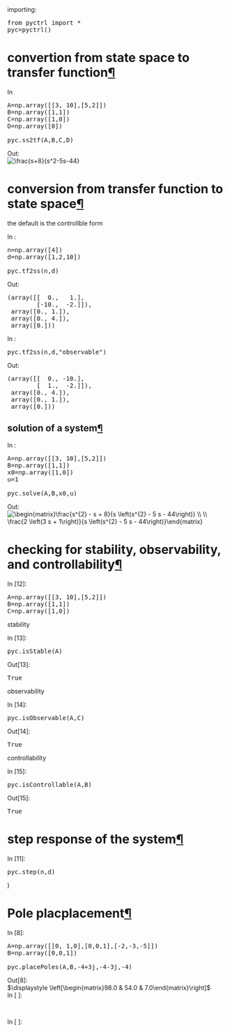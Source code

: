 <div class="jp-Cell jp-CodeCell jp-Notebook-cell jp-mod-noOutputs  ">

<div class="jp-Cell-inputWrapper">

<div class="jp-InputArea jp-Cell-inputArea">

<div class="jp-InputPrompt jp-InputArea-prompt">importing:</div>

<div class="jp-CodeMirrorEditor jp-Editor jp-InputArea-editor" data-type="inline">

<div class="CodeMirror cm-s-jupyter">

<div class=" highlight hl-ipython3">

<pre><span></span><span class="kn">from</span> <span class="nn">pyctrl</span> <span class="kn">import</span> <span class="o">*</span>
<span class="n">pyc</span><span class="o">=</span><span class="n">pyctrl</span><span class="p">()</span>
</pre>

</div>

</div>

</div>

</div>

</div>

</div>

<div class="jp-Cell-inputWrapper">

<div class="jp-RenderedHTMLCommon jp-RenderedMarkdown jp-MarkdownOutput " data-mime-type="text/markdown">

# convertion from state space to transfer function[¶](#convertion-from-state-space-to-transfer-function)

</div>

</div>

<div class="jp-Cell jp-CodeCell jp-Notebook-cell   ">

<div class="jp-Cell-inputWrapper">

<div class="jp-InputArea jp-Cell-inputArea">

<div class="jp-InputPrompt jp-InputArea-prompt">In </div>

<div class="jp-CodeMirrorEditor jp-Editor jp-InputArea-editor" data-type="inline">

<div class="CodeMirror cm-s-jupyter">

<div class=" highlight hl-ipython3">

<pre><span></span><span class="n">A</span><span class="o">=</span><span class="n">np</span><span class="o">.</span><span class="n">array</span><span class="p">([[</span><span class="mi">3</span><span class="p">,</span> <span class="mi">10</span><span class="p">],[</span><span class="mi">5</span><span class="p">,</span><span class="mi">2</span><span class="p">]])</span>
<span class="n">B</span><span class="o">=</span><span class="n">np</span><span class="o">.</span><span class="n">array</span><span class="p">([</span><span class="mi">1</span><span class="p">,</span><span class="mi">1</span><span class="p">])</span>
<span class="n">C</span><span class="o">=</span><span class="n">np</span><span class="o">.</span><span class="n">array</span><span class="p">([</span><span class="mi">1</span><span class="p">,</span><span class="mi">0</span><span class="p">])</span>
<span class="n">D</span><span class="o">=</span><span class="n">np</span><span class="o">.</span><span class="n">array</span><span class="p">([</span><span class="mi">0</span><span class="p">])</span>

<span class="n">pyc</span><span class="o">.</span><span class="n">ss2tf</span><span class="p">(</span><span class="n">A</span><span class="p">,</span><span class="n">B</span><span class="p">,</span><span class="n">C</span><span class="p">,</span><span class="n">D</span><span class="p">)</span>
</pre>

</div>

</div>

</div>

</div>

</div>

<div class="jp-Cell-outputWrapper">

<div class="jp-OutputArea jp-Cell-outputArea">

<div class="jp-OutputArea-child">

<div class="jp-OutputPrompt jp-OutputArea-prompt">Out:</div>

<img src="https://latex.codecogs.com/svg.image?\frac{s&plus;8}{s^2-5s-44}" title="\frac{s+8}{s^2-5s-44}" />
</div>

</div>

</div>

</div>

<div class="jp-Cell-inputWrapper">

<div class="jp-RenderedHTMLCommon jp-RenderedMarkdown jp-MarkdownOutput " data-mime-type="text/markdown">

# conversion from transfer function to state space[¶](#conversion-from-transfer-function-to-state-space)

</div>

</div>

<div class="jp-Cell-inputWrapper">

<div class="jp-RenderedHTMLCommon jp-RenderedMarkdown jp-MarkdownOutput " data-mime-type="text/markdown">

the default is the controllble form

</div>

</div>

<div class="jp-Cell jp-CodeCell jp-Notebook-cell   ">

<div class="jp-Cell-inputWrapper">

<div class="jp-InputArea jp-Cell-inputArea">

<div class="jp-InputPrompt jp-InputArea-prompt">In :</div>

<div class="jp-CodeMirrorEditor jp-Editor jp-InputArea-editor" data-type="inline">

<div class="CodeMirror cm-s-jupyter">

<div class=" highlight hl-ipython3">

<pre><span></span><span class="n">n</span><span class="o">=</span><span class="n">np</span><span class="o">.</span><span class="n">array</span><span class="p">([</span><span class="mi">4</span><span class="p">])</span>
<span class="n">d</span><span class="o">=</span><span class="n">np</span><span class="o">.</span><span class="n">array</span><span class="p">([</span><span class="mi">1</span><span class="p">,</span><span class="mi">2</span><span class="p">,</span><span class="mi">10</span><span class="p">])</span>

<span class="n">pyc</span><span class="o">.</span><span class="n">tf2ss</span><span class="p">(</span><span class="n">n</span><span class="p">,</span><span class="n">d</span><span class="p">)</span>
</pre>

</div>

</div>

</div>

</div>

</div>

<div class="jp-Cell-outputWrapper">

<div class="jp-OutputArea jp-Cell-outputArea">

<div class="jp-OutputArea-child">

<div class="jp-OutputPrompt jp-OutputArea-prompt">Out:</div>

<div class="jp-RenderedText jp-OutputArea-output jp-OutputArea-executeResult" data-mime-type="text/plain">

<pre>(array([[  0.,   1.],
        [-10.,  -2.]]),
 array([0., 1.]),
 array([0., 4.]),
 array([0.]))</pre>

</div>

</div>

</div>

</div>

</div>

<div class="jp-Cell jp-CodeCell jp-Notebook-cell   ">

<div class="jp-Cell-inputWrapper">

<div class="jp-InputArea jp-Cell-inputArea">

<div class="jp-InputPrompt jp-InputArea-prompt">In :</div>

<div class="jp-CodeMirrorEditor jp-Editor jp-InputArea-editor" data-type="inline">

<div class="CodeMirror cm-s-jupyter">

<div class=" highlight hl-ipython3">

<pre><span></span><span class="n">pyc</span><span class="o">.</span><span class="n">tf2ss</span><span class="p">(</span><span class="n">n</span><span class="p">,</span><span class="n">d</span><span class="p">,</span><span class="s2">"observable"</span><span class="p">)</span>
</pre>

</div>

</div>

</div>

</div>

</div>

<div class="jp-Cell-outputWrapper">

<div class="jp-OutputArea jp-Cell-outputArea">

<div class="jp-OutputArea-child">

<div class="jp-OutputPrompt jp-OutputArea-prompt">Out:</div>

<div class="jp-RenderedText jp-OutputArea-output jp-OutputArea-executeResult" data-mime-type="text/plain">

<pre>(array([[  0., -10.],
        [  1.,  -2.]]),
 array([0., 4.]),
 array([0., 1.]),
 array([0.]))</pre>

</div>

</div>

</div>

</div>

</div>

<div class="jp-Cell-inputWrapper">

<div class="jp-RenderedHTMLCommon jp-RenderedMarkdown jp-MarkdownOutput " data-mime-type="text/markdown">

## solution of a system[¶](#solution-of-a-system)

</div>

</div>

<div class="jp-Cell jp-CodeCell jp-Notebook-cell   ">

<div class="jp-Cell-inputWrapper">

<div class="jp-InputArea jp-Cell-inputArea">

<div class="jp-InputPrompt jp-InputArea-prompt">In :</div>

<div class="jp-CodeMirrorEditor jp-Editor jp-InputArea-editor" data-type="inline">

<div class="CodeMirror cm-s-jupyter">

<div class=" highlight hl-ipython3">

<pre><span></span><span class="n">A</span><span class="o">=</span><span class="n">np</span><span class="o">.</span><span class="n">array</span><span class="p">([[</span><span class="mi">3</span><span class="p">,</span> <span class="mi">10</span><span class="p">],[</span><span class="mi">5</span><span class="p">,</span><span class="mi">2</span><span class="p">]])</span>
<span class="n">B</span><span class="o">=</span><span class="n">np</span><span class="o">.</span><span class="n">array</span><span class="p">([</span><span class="mi">1</span><span class="p">,</span><span class="mi">1</span><span class="p">])</span>
<span class="n">x0</span><span class="o">=</span><span class="n">np</span><span class="o">.</span><span class="n">array</span><span class="p">([</span><span class="mi">1</span><span class="p">,</span><span class="mi">0</span><span class="p">])</span>
<span class="n">u</span><span class="o">=</span><span class="mi">1</span>

<span class="n">pyc</span><span class="o">.</span><span class="n">solve</span><span class="p">(</span><span class="n">A</span><span class="p">,</span><span class="n">B</span><span class="p">,</span><span class="n">x0</span><span class="p">,</span><span class="n">u</span><span class="p">)</span>
</pre>

</div>

</div>

</div>

</div>

</div>

<div class="jp-Cell-outputWrapper">

<div class="jp-OutputArea jp-Cell-outputArea">

<div class="jp-OutputArea-child">

<div class="jp-OutputPrompt jp-OutputArea-prompt">Out:</div>

<img src="https://latex.codecogs.com/svg.image?\begin{matrix}\frac{s^{2}&space;-&space;s&space;&plus;&space;8}{s&space;\left(s^{2}&space;-&space;5&space;s&space;-&space;44\right)}&space;\\&space;\\&space;&space;\frac{2&space;\left(3&space;s&space;&plus;&space;1\right)}{s&space;\left(s^{2}&space;-&space;5&space;s&space;-&space;44\right)}\end{matrix}" title="\begin{matrix}\frac{s^{2} - s + 8}{s \left(s^{2} - 5 s - 44\right)} \\ \\ \frac{2 \left(3 s + 1\right)}{s \left(s^{2} - 5 s - 44\right)}\end{matrix}" />

</div>

</div>

</div>

</div>

<div class="jp-Cell-inputWrapper">

<div class="jp-RenderedHTMLCommon jp-RenderedMarkdown jp-MarkdownOutput " data-mime-type="text/markdown">

# checking for stability, observability, and controllability[¶](#checking-for-stability,-observability,-and-controllability)

</div>

</div>

<div class="jp-Cell jp-CodeCell jp-Notebook-cell jp-mod-noOutputs  ">

<div class="jp-Cell-inputWrapper">

<div class="jp-InputArea jp-Cell-inputArea">

<div class="jp-InputPrompt jp-InputArea-prompt">In [12]:</div>

<div class="jp-CodeMirrorEditor jp-Editor jp-InputArea-editor" data-type="inline">

<div class="CodeMirror cm-s-jupyter">

<div class=" highlight hl-ipython3">

<pre><span></span><span class="n">A</span><span class="o">=</span><span class="n">np</span><span class="o">.</span><span class="n">array</span><span class="p">([[</span><span class="mi">3</span><span class="p">,</span> <span class="mi">10</span><span class="p">],[</span><span class="mi">5</span><span class="p">,</span><span class="mi">2</span><span class="p">]])</span>
<span class="n">B</span><span class="o">=</span><span class="n">np</span><span class="o">.</span><span class="n">array</span><span class="p">([</span><span class="mi">1</span><span class="p">,</span><span class="mi">1</span><span class="p">])</span>
<span class="n">C</span><span class="o">=</span><span class="n">np</span><span class="o">.</span><span class="n">array</span><span class="p">([</span><span class="mi">1</span><span class="p">,</span><span class="mi">0</span><span class="p">])</span>
</pre>

</div>

</div>

</div>

</div>

</div>

</div>

<div class="jp-Cell-inputWrapper">

<div class="jp-RenderedHTMLCommon jp-RenderedMarkdown jp-MarkdownOutput " data-mime-type="text/markdown">

stability

</div>

</div>

<div class="jp-Cell jp-CodeCell jp-Notebook-cell   ">

<div class="jp-Cell-inputWrapper">

<div class="jp-InputArea jp-Cell-inputArea">

<div class="jp-InputPrompt jp-InputArea-prompt">In [13]:</div>

<div class="jp-CodeMirrorEditor jp-Editor jp-InputArea-editor" data-type="inline">

<div class="CodeMirror cm-s-jupyter">

<div class=" highlight hl-ipython3">

<pre><span></span><span class="n">pyc</span><span class="o">.</span><span class="n">isStable</span><span class="p">(</span><span class="n">A</span><span class="p">)</span>
</pre>

</div>

</div>

</div>

</div>

</div>

<div class="jp-Cell-outputWrapper">

<div class="jp-OutputArea jp-Cell-outputArea">

<div class="jp-OutputArea-child">

<div class="jp-OutputPrompt jp-OutputArea-prompt">Out[13]:</div>

<div class="jp-RenderedText jp-OutputArea-output jp-OutputArea-executeResult" data-mime-type="text/plain">

<pre>True</pre>

</div>

</div>

</div>

</div>

</div>

<div class="jp-Cell-inputWrapper">

<div class="jp-RenderedHTMLCommon jp-RenderedMarkdown jp-MarkdownOutput " data-mime-type="text/markdown">

observability

</div>

</div>

<div class="jp-Cell jp-CodeCell jp-Notebook-cell   ">

<div class="jp-Cell-inputWrapper">

<div class="jp-InputArea jp-Cell-inputArea">

<div class="jp-InputPrompt jp-InputArea-prompt">In [14]:</div>

<div class="jp-CodeMirrorEditor jp-Editor jp-InputArea-editor" data-type="inline">

<div class="CodeMirror cm-s-jupyter">

<div class=" highlight hl-ipython3">

<pre><span></span><span class="n">pyc</span><span class="o">.</span><span class="n">isObservable</span><span class="p">(</span><span class="n">A</span><span class="p">,</span><span class="n">C</span><span class="p">)</span>
</pre>

</div>

</div>

</div>

</div>

</div>

<div class="jp-Cell-outputWrapper">

<div class="jp-OutputArea jp-Cell-outputArea">

<div class="jp-OutputArea-child">

<div class="jp-OutputPrompt jp-OutputArea-prompt">Out[14]:</div>

<div class="jp-RenderedText jp-OutputArea-output jp-OutputArea-executeResult" data-mime-type="text/plain">

<pre>True</pre>

</div>

</div>

</div>

</div>

</div>

<div class="jp-Cell-inputWrapper">

<div class="jp-RenderedHTMLCommon jp-RenderedMarkdown jp-MarkdownOutput " data-mime-type="text/markdown">

controllability

</div>

</div>

<div class="jp-Cell jp-CodeCell jp-Notebook-cell   ">

<div class="jp-Cell-inputWrapper">

<div class="jp-InputArea jp-Cell-inputArea">

<div class="jp-InputPrompt jp-InputArea-prompt">In [15]:</div>

<div class="jp-CodeMirrorEditor jp-Editor jp-InputArea-editor" data-type="inline">

<div class="CodeMirror cm-s-jupyter">

<div class=" highlight hl-ipython3">

<pre><span></span><span class="n">pyc</span><span class="o">.</span><span class="n">isControllable</span><span class="p">(</span><span class="n">A</span><span class="p">,</span><span class="n">B</span><span class="p">)</span>
</pre>

</div>

</div>

</div>

</div>

</div>

<div class="jp-Cell-outputWrapper">

<div class="jp-OutputArea jp-Cell-outputArea">

<div class="jp-OutputArea-child">

<div class="jp-OutputPrompt jp-OutputArea-prompt">Out[15]:</div>

<div class="jp-RenderedText jp-OutputArea-output jp-OutputArea-executeResult" data-mime-type="text/plain">

<pre>True</pre>

</div>

</div>

</div>

</div>

</div>

<div class="jp-Cell-inputWrapper">

<div class="jp-RenderedHTMLCommon jp-RenderedMarkdown jp-MarkdownOutput " data-mime-type="text/markdown">

# step response of the system[¶](#step-response-of-the-system)

</div>

</div>

<div class="jp-Cell jp-CodeCell jp-Notebook-cell   ">

<div class="jp-Cell-inputWrapper">

<div class="jp-InputArea jp-Cell-inputArea">

<div class="jp-InputPrompt jp-InputArea-prompt">In [11]:</div>

<div class="jp-CodeMirrorEditor jp-Editor jp-InputArea-editor" data-type="inline">

<div class="CodeMirror cm-s-jupyter">

<div class=" highlight hl-ipython3">

<pre><span></span><span class="n">pyc</span><span class="o">.</span><span class="n">step</span><span class="p">(</span><span class="n">n</span><span class="p">,</span><span class="n">d</span><span class="p">)</span>
</pre>

</div>

</div>

</div>

</div>

</div>

<div class="jp-Cell-outputWrapper">

<div class="jp-OutputArea jp-Cell-outputArea">

<div class="jp-OutputArea-child">


)</div>

</div>

</div>

</div>

</div>

<div class="jp-Cell-inputWrapper">

<div class="jp-RenderedHTMLCommon jp-RenderedMarkdown jp-MarkdownOutput " data-mime-type="text/markdown">

# Pole placplacement[¶](#Pole-placplacement)

</div>

</div>

<div class="jp-Cell jp-CodeCell jp-Notebook-cell   ">

<div class="jp-Cell-inputWrapper">

<div class="jp-InputArea jp-Cell-inputArea">

<div class="jp-InputPrompt jp-InputArea-prompt">In [8]:</div>

<div class="jp-CodeMirrorEditor jp-Editor jp-InputArea-editor" data-type="inline">

<div class="CodeMirror cm-s-jupyter">

<div class=" highlight hl-ipython3">

<pre><span></span><span class="n">A</span><span class="o">=</span><span class="n">np</span><span class="o">.</span><span class="n">array</span><span class="p">([[</span><span class="mi">0</span><span class="p">,</span> <span class="mi">1</span><span class="p">,</span><span class="mi">0</span><span class="p">],[</span><span class="mi">0</span><span class="p">,</span><span class="mi">0</span><span class="p">,</span><span class="mi">1</span><span class="p">],[</span><span class="o">-</span><span class="mi">2</span><span class="p">,</span><span class="o">-</span><span class="mi">3</span><span class="p">,</span><span class="o">-</span><span class="mi">5</span><span class="p">]])</span>
<span class="n">B</span><span class="o">=</span><span class="n">np</span><span class="o">.</span><span class="n">array</span><span class="p">([</span><span class="mi">0</span><span class="p">,</span><span class="mi">0</span><span class="p">,</span><span class="mi">1</span><span class="p">])</span>

<span class="n">pyc</span><span class="o">.</span><span class="n">placePoles</span><span class="p">(</span><span class="n">A</span><span class="p">,</span><span class="n">B</span><span class="p">,</span><span class="o">-</span><span class="mi">4</span><span class="o">+</span><span class="mi">3</span><span class="n">j</span><span class="p">,</span><span class="o">-</span><span class="mi">4</span><span class="o">-</span><span class="mi">3</span><span class="n">j</span><span class="p">,</span><span class="o">-</span><span class="mi">4</span><span class="p">)</span>
</pre>

</div>

</div>

</div>

</div>

</div>

<div class="jp-Cell-outputWrapper">

<div class="jp-OutputArea jp-Cell-outputArea">

<div class="jp-OutputArea-child">

<div class="jp-OutputPrompt jp-OutputArea-prompt">Out[8]:</div>

<div class="jp-RenderedLatex jp-OutputArea-output jp-OutputArea-executeResult" data-mime-type="text/latex">$\displaystyle \left[\begin{matrix}98.0 & 54.0 & 7.0\end{matrix}\right]$</div>

</div>

</div>

</div>

</div>

<div class="jp-Cell jp-CodeCell jp-Notebook-cell jp-mod-noOutputs  ">

<div class="jp-Cell-inputWrapper">

<div class="jp-InputArea jp-Cell-inputArea">

<div class="jp-InputPrompt jp-InputArea-prompt">In [ ]:</div>

<div class="jp-CodeMirrorEditor jp-Editor jp-InputArea-editor" data-type="inline">

<div class="CodeMirror cm-s-jupyter">

<div class=" highlight hl-ipython3">

<pre><span></span> 
</pre>

</div>

</div>

</div>

</div>

</div>

</div>

<div class="jp-Cell jp-CodeCell jp-Notebook-cell jp-mod-noOutputs  ">

<div class="jp-Cell-inputWrapper">

<div class="jp-InputArea jp-Cell-inputArea">

<div class="jp-InputPrompt jp-InputArea-prompt">In [ ]:</div>

<div class="jp-CodeMirrorEditor jp-Editor jp-InputArea-editor" data-type="inline">

<div class="CodeMirror cm-s-jupyter">

<div class=" highlight hl-ipython3">

<pre><span></span> 
</pre>

</div>

</div>

</div>

</div>

</div>

</div>

